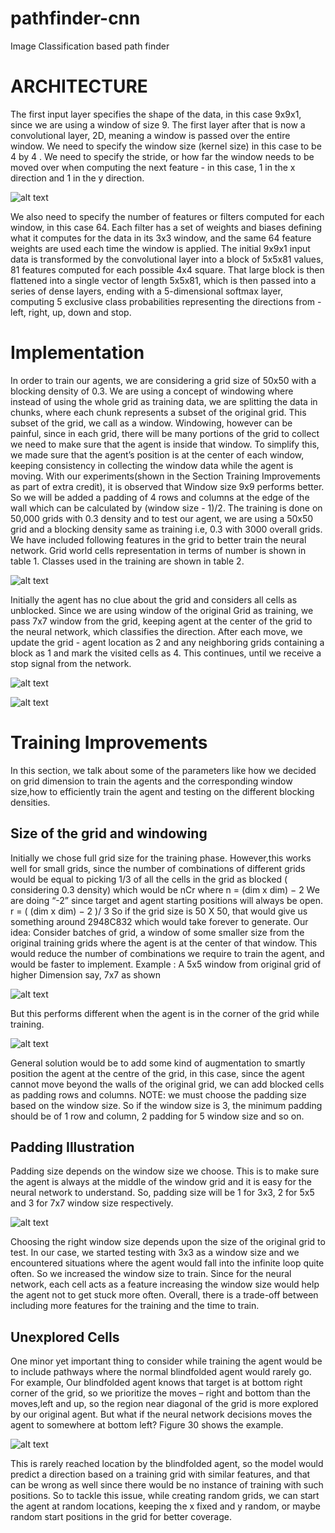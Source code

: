 # pathfinder-cnn
Image Classification based path finder

# ARCHITECTURE

The first input layer specifies the shape of the data, in this case 9x9x1, since we are using a window of size 9.
The first layer after that is now a convolutional layer, 2D, meaning a window is passed over the entire window. We need to specify the window size (kernel size) in this case to be 4 by 4 . We need to specify the stride, or how far the window needs to be moved over when computing the next feature - in this case, 1 in the x direction and 1 in the y direction.

![alt text](images/arch.png)

We also need to specify the number of features or filters computed for each window, in this case 64. Each filter has a set of weights and biases defining what it computes for the data in its 3x3 window, and the same 64 feature weights are used each time the window is applied.
The initial 9x9x1 input data is transformed by the convolutional layer into a block of 5x5x81 values, 81 features computed for each possible 4x4 square.
That large block is then flattened into a single vector of length 5x5x81, which is then passed into a series of dense layers, ending with a 5-dimensional softmax layer, computing 5 exclusive class probabilities representing the directions from - left, right, up, down and stop.

# Implementation
In order to train our agents, we are considering a grid size of 50x50 with a blocking density of 0.3. We are using a concept of windowing where instead of using the whole grid as training data, we are splitting the data in chunks, where each chunk represents a subset of the original grid. This subset of the grid, we call as a window. Windowing, however can be painful, since in each grid, there will be many portions of the grid to collect we need to make sure that the agent is inside that window. To simplify this, we made sure that the agent’s position is at the center of each window, keeping consistency in collecting the window data while the agent is moving. With our experiments(shown in the Section Training Improvements as part of extra credit), it is observed that Window size 9x9 performs better. So we will be added a padding of 4 rows and columns at the edge of the wall which can be calculated by (window size - 1)/2. The training is done on 50,000 grids with 0.3 density and to test our agent, we are using a 50x50 grid and a blocking density same as training i.e, 0.3 with 3000 overall grids.
We have included following features in the grid to better train the neural network. Grid world cells representation in terms of number is shown in table 1. Classes used in the training are shown in table 2.

![alt text](images/table.png)

Initially the agent has no clue about the grid and considers all cells as unblocked. Since we are using window of the original Grid as training, we pass 7x7 window from the grid, keeping agent at the center of the grid to the neural network, which classifies the direction. After each move, we update the grid - agent location as 2 and any neighboring grids containing a block as 1 and mark the visited cells as 4. This continues, until we receive a stop signal from the network.

![alt text](images/training.png)

![alt text](images/testing.png)


# Training Improvements
In this section, we talk about some of the parameters like how we decided on grid dimension to train the agents and the corresponding window size,how to efficiently train the agent and testing on the different blocking densities.
## Size of the grid and windowing
Initially we chose full grid size for the training phase. However,this works well for small grids, since the number of combinations of different grids would be equal to picking 1/3 of all the cells in the grid as blocked ( considering 0.3 density) which would be nCr where
                                                       n = (dim x dim) − 2
We are doing “-2” since target and agent starting positions will always be open.
                                                     r = ( (dim x dim) − 2 )/ 3
So if the grid size is 50 X 50, that would give us something around 2948C832 which would take forever to generate.
Our idea: Consider batches of grid, a window of some smaller size from the original training grids where the agent is at the center of that window. This would reduce the number of combinations we require to train the agent, and would be faster to implement. Example : A 5x5 window from original grid of higher Dimension say, 7x7 as shown

![alt text](images/org_win.png)

But this performs different when the agent is in the corner of the grid while training.

![alt text](images/corner.png)

General solution would be to add some kind of augmentation to smartly position the agent at the centre of the grid, in this case, since the agent cannot move beyond the walls of the original grid, we can add blocked cells as padding rows and columns.
NOTE: we must choose the padding size based on the window size. So if the window size is 3, the minimum padding should be of 1 row and column, 2 padding for 5 window size and so on.

## Padding Illustration

Padding size depends on the window size we choose. This is to make sure the agent is always at the middle of the window grid and it is easy for the neural network to understand. So, padding size will be 1 for 3x3, 2 for 5x5 and 3 for 7x7 window size respectively.

![alt text](images/padding_sizes.png)

Choosing the right window size depends upon the size of the original grid to test. In our case, we started testing with 3x3 as a window size and we encountered situations where the agent would fall into the infinite loop quite often. So we increased the window size to train. Since for the neural network, each cell acts as a feature increasing the window size would help the agent not to get stuck more often. Overall, there is a trade-off between including more features for the training and the time to train.

## Unexplored Cells

One minor yet important thing to consider while training the agent would be to include pathways where the normal blindfolded agent would rarely go. For example, Our blindfolded agent knows that target is at bottom right corner of the grid, so we prioritize the moves – right and bottom than the moves,left and up, so the region near diagonal of the grid is more explored by our original agent. But what if the neural network decisions moves the agent to somewhere at bottom left? Figure 30 shows the example.

![alt text](images/unexplored.png)

This is rarely reached location by the blindfolded agent, so the model would predict a direction based on a training grid with similar features, and that can be wrong as well since there would be no instance of training with such positions. So to tackle this issue, while creating random grids, we can start the agent at random locations, keeping the x fixed and y random, or maybe random start positions in the grid for better coverage.
